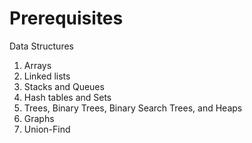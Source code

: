 # Prerequisites

Data Structures

1. Arrays
2. Linked lists
3. Stacks and Queues
4. Hash tables and Sets
5. Trees, Binary Trees, Binary Search Trees, and Heaps
6. Graphs
7. Union-Find